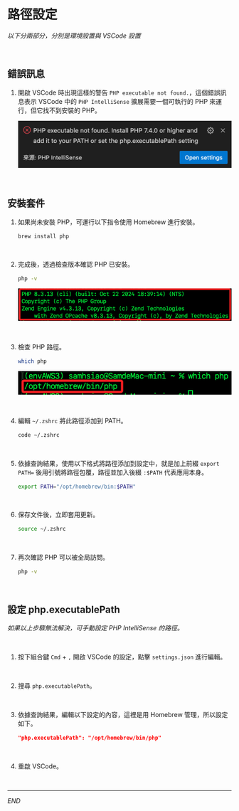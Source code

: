 # 路徑設定

_以下分兩部分，分別是環境設置與 VSCode 設置_

<br>

## 錯誤訊息

1. 開啟 VSCode 時出現這樣的警告 `PHP executable not found.`，這個錯誤訊息表示 VSCode 中的 `PHP IntelliSense` 擴展需要一個可執行的 PHP 來運行，但它找不到安裝的 PHP。

    ![](images/img_01.png)

<br>

## 安裝套件

1. 如果尚未安裝 PHP，可運行以下指令使用 Homebrew 進行安裝。

    ```bash
    brew install php
    ```

<br>

2. 完成後，透過檢查版本確認 PHP 已安裝。

    ```bash
    php -v
    ```

    ![](images/img_02.png)

<br>

3. 檢查 PHP 路徑。

    ```bash
    which php
    ```

    ![](images/img_03.png)

<br>

4. 編輯 `~/.zshrc` 將此路徑添加到 PATH。

    ```bash
    code ~/.zshrc
    ```

<br>

5. 依據查詢結果，使用以下格式將路徑添加到設定中，就是加上前綴 `export PATH=` 後用引號將路徑包覆，路徑並加入後綴 `:$PATH` 代表應用本身。

    ```bash
    export PATH="/opt/homebrew/bin:$PATH"
    ```

<br>

6. 保存文件後，立即套用更新。

    ```bash
    source ~/.zshrc
    ```

<br>

7. 再次確認 PHP 可以被全局訪問。

    ```bash
    php -v
    ```

<br>

## 設定 php.executablePath

_如果以上步驟無法解決，可手動設定 PHP IntelliSense 的路徑。_

<br>

1. 按下組合鍵 `Cmd` + `,` 開啟 VSCode 的設定，點擊 `settings.json` 進行編輯。

<br>

2. 搜尋 `php.executablePath`。

<br>

3. 依據查詢結果，編輯以下設定的內容，這裡是用 Homebrew 管理，所以設定如下。

    ```json
    "php.executablePath": "/opt/homebrew/bin/php"
    ```

<br>

4. 重啟 VSCode。

<br>

___

_END_